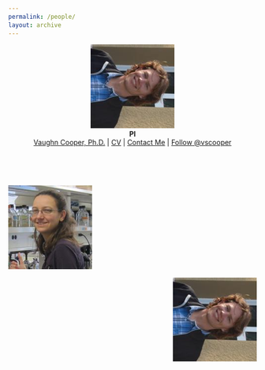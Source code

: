 ```yaml
---
permalink: /people/
layout: archive
---
```

<p align="center">
  <img src="/images/CooperHeadshot.jpeg">
  <br>
  <b>PI</b>
  <br>
  <a href="/people/VaughnCooper/">Vaughn Cooper, Ph.D.</a> |
  <a href="/cooper-bio">CV</a> |
  <a href="mailto:vaughn.cooper@pitt.edu">Contact Me</a> |
  <a href="https://twitter.com/vscooper" class="twitter-follow-button" data-show-count="false">Follow @vscooper</a><script async src="//platform.twitter.com/widgets.js" charset="utf-8"></script>
</p>
<br><br><br>

<p align="left">
  <img src="/images/turner.jpeg.jpg">
  <p align="right">
    <img src="/images/CooperHeadshot.jpeg">
  </p>
</p>
